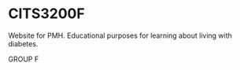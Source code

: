 CITS3200F
=========
Website for PMH.
Educational purposes for learning about living with diabetes.

GROUP F
